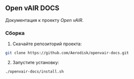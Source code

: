 Open vAIR DOCS
--------------

Документация к проекту *Open vAIR*.

### Сборка

1. Скачайте репозиторий проекта:
```bash
git clone https://github.com/Aerodisk/openvair-docs.git
```

2. Запустите установку:
```bash
./openvair-docs/install.sh
```
